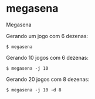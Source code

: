 # megasena
Megasena


Gerando um jogo com 6 dezenas:

```
$ megasena
```

Gerando 10 jogos com 6 dezenas:

```
$ megasena -j 10
```


Gerando 20 jogos com 8 dezenas:

```
$ megasena -j 10 -d 8
```
